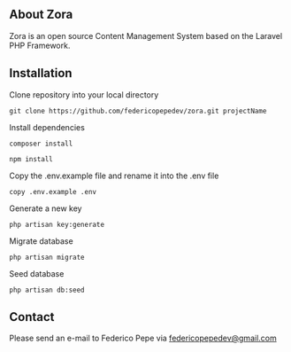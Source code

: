 ## About Zora 

Zora is an open source Content Management System based on the Laravel PHP Framework.

## Installation

 Clone repository into your local directory
```
git clone https://github.com/federicopepedev/zora.git projectName
```
Install dependencies 
```
composer install
```
```
npm install
```
Copy the .env.example file and rename it into the .env file
```
copy .env.example .env
``` 
Generate a new key
```
php artisan key:generate
``` 
Migrate database
```
php artisan migrate
``` 
Seed database
```
php artisan db:seed
``` 
## Contact

Please send an e-mail to Federico Pepe via federicopepedev@gmail.com


